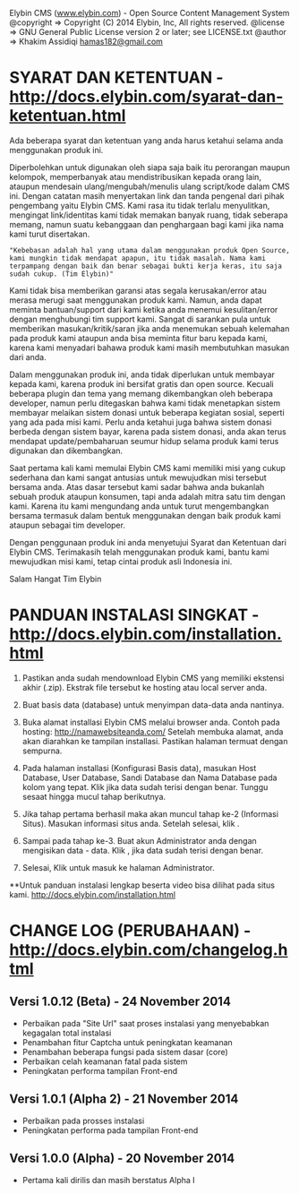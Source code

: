 Elybin CMS (www.elybin.com) - Open Source Content Management System 
@copyright => Copyright (C) 2014 Elybin, Inc, All rights reserved.
@license   => GNU General Public License version 2 or later; see LICENSE.txt
@author    => Khakim Assidiqi <hamas182@gmail.com>



SYARAT DAN KETENTUAN - http://docs.elybin.com/syarat-dan-ketentuan.html
=========================================
Ada beberapa syarat dan ketentuan yang anda harus ketahui selama anda menggunakan produk ini.

Diperbolehkan untuk digunakan oleh siapa saja baik itu perorangan maupun kelompok, memperbanyak atau mendistribusikan kepada orang lain, ataupun mendesain ulang/mengubah/menulis ulang script/kode dalam CMS ini. Dengan catatan masih menyertakan link dan tanda pengenal dari pihak pengembang yaitu Elybin CMS. Kami rasa itu tidak terlalu menyulitkan, mengingat link/identitas kami tidak memakan banyak ruang, tidak seberapa memang, namun suatu kebanggaan dan penghargaan bagi kami jika nama kami turut disertakan.

    "Kebebasan adalah hal yang utama dalam menggunakan produk Open Source, kami mungkin tidak mendapat apapun, itu tidak masalah. Nama kami terpampang dengan baik dan benar sebagai bukti kerja keras, itu saja sudah cukup. (Tim Elybin)"

Kami tidak bisa memberikan garansi atas segala kerusakan/error atau merasa merugi saat menggunakan produk kami. Namun, anda dapat meminta bantuan/support dari kami ketika anda menemui kesulitan/error dengan menghubungi tim support kami. Sangat di sarankan pula untuk memberikan masukan/kritik/saran jika anda menemukan sebuah kelemahan pada produk kami ataupun anda bisa meminta fitur baru kepada kami, karena kami menyadari bahawa produk kami masih membutuhkan masukan dari anda.

Dalam menggunakan produk ini, anda tidak diperlukan untuk membayar kepada kami, karena produk ini bersifat gratis dan open source. Kecuali beberapa plugin dan tema yang memang dikembangkan oleh beberapa developer, namun perlu ditegaskan bahwa kami tidak menetapkan sistem membayar melaikan sistem donasi untuk beberapa kegiatan sosial, seperti yang ada pada misi kami. Perlu anda ketahui juga bahwa sistem donasi berbeda dengan sistem bayar, karena pada sistem donasi, anda akan terus mendapat update/pembaharuan seumur hidup selama produk kami terus digunakan dan dikembangkan.

Saat pertama kali kami memulai Elybin CMS kami memiliki misi yang cukup sederhana dan kami sangat antusias untuk mewujudkan misi tersebut bersama anda. Atas dasar tersebut kami sadar bahwa anda bukanlah sebuah produk ataupun konsumen, tapi anda adalah mitra satu tim dengan kami. Karena itu kami mengundang anda untuk turut mengembangkan bersama termasuk dalam bentuk menggunakan dengan baik produk kami ataupun sebagai tim developer.

Dengan penggunaan produk ini anda menyetujui Syarat dan Ketentuan dari Elybin CMS.
Terimakasih telah menggunakan produk kami, bantu kami mewujudkan misi kami, tetap cintai produk asli Indonesia ini.

Salam Hangat
Tim Elybin




PANDUAN INSTALASI SINGKAT - http://docs.elybin.com/installation.html
=========================================
1. Pastikan anda sudah mendownload Elybin CMS yang memiliki ekstensi akhir (.zip). Ekstrak file tersebut ke hosting atau local server anda. 

2. Buat basis data (database) untuk menyimpan data-data anda nantinya. 

3. Buka alamat installasi Elybin CMS melalui browser anda. Contoh pada hosting: http://namawebsiteanda.com/
Setelah membuka alamat, anda akan diarahkan ke tampilan installasi. Pastikan halaman termuat dengan sempurna. 

4. Pada halaman installasi (Konfigurasi Basis data), masukan Host Database, User Database, Sandi Database dan Nama Database pada kolom yang tepat. Klik jika data sudah terisi dengan benar. Tunggu sesaat hingga mucul tahap berikutnya. 

5. Jika tahap pertama berhasil maka akan muncul tahap ke-2 (Informasi Situs). Masukan informasi situs anda. Setelah selesai, klik . 

6. Sampai pada tahap ke-3. Buat akun Administrator anda dengan mengisikan data - data. Klik , jika data sudah terisi dengan benar. 

7. Selesai, Klik untuk masuk ke halaman Administrator. 

**Untuk panduan instalasi lengkap beserta video bisa dilihat pada situs kami. 
http://docs.elybin.com/installation.html





CHANGE LOG (PERUBAHAAN) - http://docs.elybin.com/changelog.html
=========================================
Versi 1.0.12 (Beta) - 24 November 2014
-----------------------
- Perbaikan pada "Site Url" saat proses instalasi yang menyebabkan kegagalan total instalasi
- Penambahan fitur Captcha untuk peningkatan keamanan
- Penambahan beberapa fungsi pada sistem dasar (core)
- Perbaikan celah keamanan fatal pada sistem
- Peningkatan performa tampilan Front-end

Versi 1.0.1 (Alpha 2) - 21 November 2014
-----------------------
- Perbaikan pada prosses instalasi
- Peningkatan performa pada tampilan Front-end

Versi 1.0.0 (Alpha) - 20 November 2014
-----------------------
- Pertama kali dirilis dan masih berstatus Alpha I
